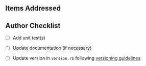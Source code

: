 ## Items Addressed
<!-- Include description and link to resolved issue(s) here. -->

## Author Checklist
- [ ] Add unit test(s)
- [ ] Update documentation (if necessary)
- [ ] Update version in `version.rb` following [versioning guidelines](https://github.com/LaunchPadLab/opex/blob/master/gists/gem-guidelines.md#pull-requests-and-deployments)

